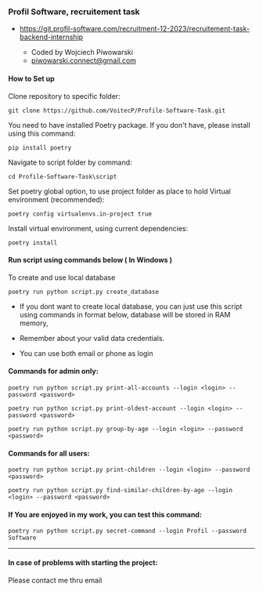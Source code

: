 ### Profil Software, recruitement task

- https://git.profil-software.com/recruitment-12-2023/recruitement-task-backend-internship
  
	- Coded by Wojciech Piwowarski
	- piwowarski.connect@gmail.com


#### How to Set up

Clone repository to specific folder:
```
git clone https://github.com/VoitecP/Profile-Software-Task.git
```
You need to have installed Poetry package. If you don't have, please install using this command:
```
pip install poetry
```
Navigate to script folder by command:
```
cd Profile-Software-Task\script
```
Set poetry global option, to use project folder as place to hold Virtual environment (recommended):
```
poetry config virtualenvs.in-project true
```
Install virtual environment, using current dependencies:
```
poetry install
```



#### Run script using commands below ( In Windows )

To create and use local database
```
poetry run python script.py create_database
```

- If you dont want to create local database, you can just use this script 
using commands in format below, database will be stored in RAM memory,


- Remember about your valid data credentials.
- You can use both email or phone as login

#### Commands for admin only:
 
```
poetry run python script.py print-all-accounts --login <login> --password <password>
```
```
poetry run python script.py print-oldest-account --login <login> --password <password>
```
```
poetry run python script.py group-by-age --login <login> --password <password>
```
    
#### Commands for all users:
```
poetry run python script.py print-children --login <login> --password <password>
```
```
poetry run python script.py find-similar-children-by-age --login <login> --password <password>
```

####  If You are enjoyed in my work, you can test this command:
```
poetry run python script.py secret-command --login Profil --password Software
```
---
#### In case of problems with starting the project:
Please contact me thru email

